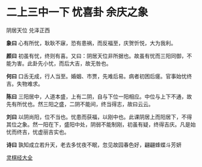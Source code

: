 # 二上三中一下 忧喜卦 余庆之象

阴居天位 兑泽正西

**象曰** 心有所忧，耿耿不寐，恐有患祸，而反福至，庆贺忻悦，大为我利。

**颜曰** 初虽有忧，终则有喜。又曰：阴居天位非所据也。故虽有忧而三阳同御，不能为害。此卦先小忧，而后大吉，故无咎也。

**何曰** 口舌无成，行人当至。婚姻、市贾，先难后易。病者初困后瘥。官事始忧终吉。失物难求。

**陈曰** 三阳居中，人道本盛，上有二阴，自与下位一阳相应。中位与上下不通，故先有所忧也。然三阳之盛，二阴不能间，终当得志，故曰云云。

**刘曰** 以阴尚阳，位不当也。忧患而获福，以刚中也。此课阴居上而阳居下，不得其位之象。然一阳在下，盛阳中处，阴弱不能制刚，初虽有疑，终得吉庆。凡是始忧而终吉，忧虚丽吉实也。

**诗曰** 孰知成立若升天，老去多忧夜不眠，忽见故园春色好，翩翩蜂蝶斗芳妍

[灵棋经大全](README.md)
